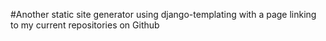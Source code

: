 #Another static site generator using django-templating with a page linking to my current repositories on Github

